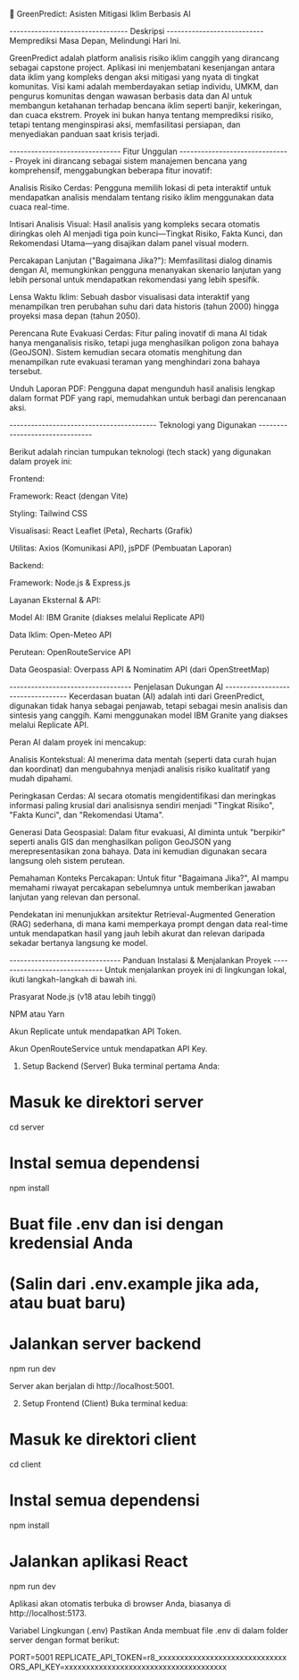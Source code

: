 🌿 GreenPredict: Asisten Mitigasi Iklim Berbasis AI


--------------------------------- Deskripsi ---------------------------
Memprediksi Masa Depan, Melindungi Hari Ini.

GreenPredict adalah platform analisis risiko iklim canggih yang dirancang sebagai capstone project. Aplikasi ini menjembatani kesenjangan antara data iklim yang kompleks dengan aksi mitigasi yang nyata di tingkat komunitas. Visi kami adalah memberdayakan setiap individu, UMKM, dan pengurus komunitas dengan wawasan berbasis data dan AI untuk membangun ketahanan terhadap bencana iklim seperti banjir, kekeringan, dan cuaca ekstrem. Proyek ini bukan hanya tentang memprediksi risiko, tetapi tentang menginspirasi aksi, memfasilitasi persiapan, dan menyediakan panduan saat krisis terjadi.

------------------------------- Fitur Unggulan -------------------------------
Proyek ini dirancang sebagai sistem manajemen bencana yang komprehensif, menggabungkan beberapa fitur inovatif:

Analisis Risiko Cerdas: Pengguna memilih lokasi di peta interaktif untuk mendapatkan analisis mendalam tentang risiko iklim menggunakan data cuaca real-time.

Intisari Analisis Visual: Hasil analisis yang kompleks secara otomatis diringkas oleh AI menjadi tiga poin kunci—Tingkat Risiko, Fakta Kunci, dan Rekomendasi Utama—yang disajikan dalam panel visual modern.

Percakapan Lanjutan ("Bagaimana Jika?"): Memfasilitasi dialog dinamis dengan AI, memungkinkan pengguna menanyakan skenario lanjutan yang lebih personal untuk mendapatkan rekomendasi yang lebih spesifik.

Lensa Waktu Iklim: Sebuah dasbor visualisasi data interaktif yang menampilkan tren perubahan suhu dari data historis (tahun 2000) hingga proyeksi masa depan (tahun 2050).

Perencana Rute Evakuasi Cerdas: Fitur paling inovatif di mana AI tidak hanya menganalisis risiko, tetapi juga menghasilkan poligon zona bahaya (GeoJSON). Sistem kemudian secara otomatis menghitung dan menampilkan rute evakuasi teraman yang menghindari zona bahaya tersebut.

Unduh Laporan PDF: Pengguna dapat mengunduh hasil analisis lengkap dalam format PDF yang rapi, memudahkan untuk berbagi dan perencanaan aksi.

----------------------------------------- Teknologi yang Digunakan -------------------------------

Berikut adalah rincian tumpukan teknologi (tech stack) yang digunakan dalam proyek ini:

Frontend:

Framework: React (dengan Vite)

Styling: Tailwind CSS

Visualisasi: React Leaflet (Peta), Recharts (Grafik)

Utilitas: Axios (Komunikasi API), jsPDF (Pembuatan Laporan)

Backend:

Framework: Node.js & Express.js

Layanan Eksternal & API:

Model AI: IBM Granite (diakses melalui Replicate API)

Data Iklim: Open-Meteo API

Perutean: OpenRouteService API

Data Geospasial: Overpass API & Nominatim API (dari OpenStreetMap)

---------------------------------- Penjelasan Dukungan AI ----------------------------------
Kecerdasan buatan (AI) adalah inti dari GreenPredict, digunakan tidak hanya sebagai penjawab, tetapi sebagai mesin analisis dan sintesis yang canggih. Kami menggunakan model IBM Granite yang diakses melalui Replicate API.

Peran AI dalam proyek ini mencakup:

Analisis Kontekstual: AI menerima data mentah (seperti data curah hujan dan koordinat) dan mengubahnya menjadi analisis risiko kualitatif yang mudah dipahami.

Peringkasan Cerdas: AI secara otomatis mengidentifikasi dan meringkas informasi paling krusial dari analisisnya sendiri menjadi "Tingkat Risiko", "Fakta Kunci", dan "Rekomendasi Utama".

Generasi Data Geospasial: Dalam fitur evakuasi, AI diminta untuk "berpikir" seperti analis GIS dan menghasilkan poligon GeoJSON yang merepresentasikan zona bahaya. Data ini kemudian digunakan secara langsung oleh sistem perutean.

Pemahaman Konteks Percakapan: Untuk fitur "Bagaimana Jika?", AI mampu memahami riwayat percakapan sebelumnya untuk memberikan jawaban lanjutan yang relevan dan personal.

Pendekatan ini menunjukkan arsitektur Retrieval-Augmented Generation (RAG) sederhana, di mana kami memperkaya prompt dengan data real-time untuk mendapatkan hasil yang jauh lebih akurat dan relevan daripada sekadar bertanya langsung ke model.

------------------------------- Panduan Instalasi & Menjalankan Proyek ------------------------------
Untuk menjalankan proyek ini di lingkungan lokal, ikuti langkah-langkah di bawah ini.

Prasyarat
Node.js (v18 atau lebih tinggi)

NPM atau Yarn

Akun Replicate untuk mendapatkan API Token.

Akun OpenRouteService untuk mendapatkan API Key.

1. Setup Backend (Server)
Buka terminal pertama Anda:

# Masuk ke direktori server
cd server

# Instal semua dependensi
npm install

# Buat file .env dan isi dengan kredensial Anda
# (Salin dari .env.example jika ada, atau buat baru)

# Jalankan server backend
npm run dev

Server akan berjalan di http://localhost:5001.

2. Setup Frontend (Client)
Buka terminal kedua:

# Masuk ke direktori client
cd client

# Instal semua dependensi
npm install

# Jalankan aplikasi React
npm run dev

Aplikasi akan otomatis terbuka di browser Anda, biasanya di http://localhost:5173.

Variabel Lingkungan (.env)
Pastikan Anda membuat file .env di dalam folder server dengan format berikut:

PORT=5001
REPLICATE_API_TOKEN=r8_xxxxxxxxxxxxxxxxxxxxxxxxxxxxxx
ORS_API_KEY=xxxxxxxxxxxxxxxxxxxxxxxxxxxxxxxxxxxxxx

